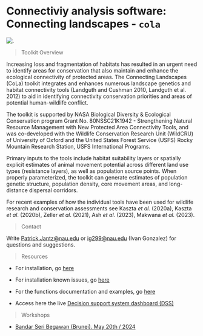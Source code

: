 # Connectiviy analysis software: Connecting landscapes - `cola` 


![.](./inst/docs/logoA.jpg)

> Toolkit Overview

Increasing loss and fragmentation of habitats has resulted in an urgent need to identify areas for conservation that also maintain and enhance the ecological connectivity of protected areas. The Connecting Landscapes (CoLa) toolkit integrates and enhances numerous landscape genetics and habitat connectivity tools (Landguth and Cushman 2010, Landguth et al. 2012) to aid in identifying connectivity conservation priorities and areas of potential human-wildlife conflict.

The toolkit is supported by NASA Biological Diversity & Ecological Conservation program Grant No. 80NSSC21K1942 - Strengthening Natural Resource Management with New Protected Area Connectivity Tools, and was co-developed with the Wildlife Conservation Research Unit (WildCRU) of University of Oxford and the United States Forest Service (USFS) Rocky Mountain Research Station, USFS International Programs.

Primary inputs to the tools include habitat suitability layers or spatially explicit estimates of animal movement potential across different land use types (resistance layers), as well as population source points. When properly parameterized, the toolkit can generate estimates of population genetic structure, population density, core movement areas, and long-distance dispersal corridors.

For recent examples of how the individual tools have been used for wildlife research and conservation assessments see Kaszta *et al.* (2020a), Kaszta *et al*. (2020b), Zeller *et al*. (2021), Ash *et al.* (2023), Makwana *et al.* (2023).

> Contact

Write Patrick.Jantz@nau.edu or ig299@nau.edu (Ivan Gonzalez) for questions and suggestions.


> Resources

 * For installation, go [here](https://github.com/connectingLandscapes/cola/blob/main/inst/docs/md_cola_install.md)

 * For installation known issues, go [here](https://github.com/connectingLandscapes/cola/blob/main/inst/docs/md_known_issues.md)

 * For the functions documentation and examples, go [here](https://github.com/connectingLandscapes/cola/blob/main/inst/docs/md_colafun.md)

 * Access here the live [Decision support system dashboard (DSS)](http://18.190.126.82:3838/connecting-landscapes/)


> Workshops

   * [Bandar Seri Begawan (Brunei). May 20th / 2024](https://github.com/connectingLandscapes/cola/blob/main/workshops/Brunei-05May-20-2024.md)

